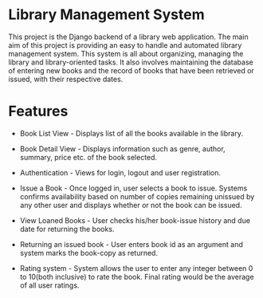 # Library Management System 

This project is the Django backend of a library web application. The main aim of this project is providing an easy to handle and automated library management system. This system is all about organizing, managing the library and library-oriented tasks. It also involves maintaining the database of entering new books and the record of books that have been retrieved or issued, with their respective dates. 



# Features

* Book List View - Displays list of all the books available in the library.

* Book Detail View - Displays information such as genre, author, summary, price etc. of the book selected.

* Authentication - Views for login, logout and user registration.

* Issue a Book - Once logged in, user selects a book to issue. Systems confirms availability based on number of copies remaining                            unissued by any other user and displays whether or not the book can be issued.

* View Loaned Books - User checks his/her book-issue history and due date for returning the books.

* Returning an issued book - User enters book id as an argument and system marks the book-copy as returned. 

* Rating system - System allows the user to enter any integer between 0 to 10(both inclusive) to rate the book. Final rating would be the                     average of all user ratings.


